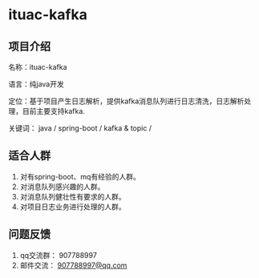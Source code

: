 # ituac-kafka







## 项目介绍

名称：ituac-kafka

语言：纯java开发

定位：基于项目产生日志解析，提供kafka消息队列进行日志清洗，日志解析处理，目前主要支持kafka.

关键词： java / spring-boot / kafka & topic /

## 适合人群
1. 对有spring-boot、mq有经验的人群。
2. 对消息队列感兴趣的人群。
3. 对消息队列健壮性有要求的人群。
4. 对项目日志业务进行处理的人群。

## 问题反馈
1. qq交流群： 907788997
2. 邮件交流： 907788997@qq.com

